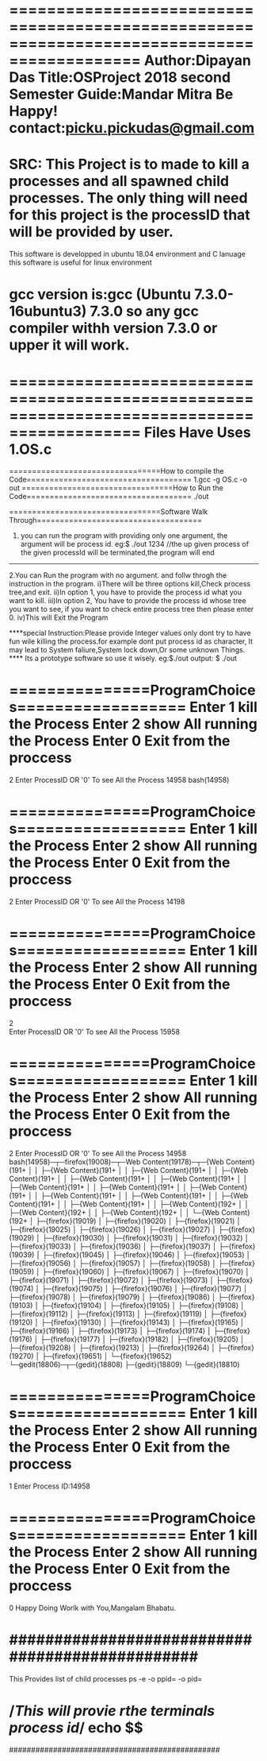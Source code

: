 ============================================================================================
Author:Dipayan Das
Title:OSProject 2018 second Semester
Guide:Mandar Mitra
Be Happy!
contact:picku.pickudas@gmail.com
============================================================================================
SRC: This Project is to made to kill a processes and all spawned child processes.
     The only thing will need for this project is the processID that will be provided by user.
============================================================================================
This software is developped in ubuntu 18.04  environment and C lanuage this software is useful for linux environment 

gcc version is:gcc (Ubuntu 7.3.0-16ubuntu3) 7.3.0
so any gcc compiler withh version 7.3.0 or upper it will work.
============================================================================================
============================================================================================
Files Have Uses
1.OS.c
============================================================================================
=================================How to compile the Code====================================
1.gcc -g OS.c -o out
=================================How to Run the Code====================================
./out

=================================Software Walk Through====================================
1. you can run the program with providing only one argument, the argument will be process id.
eg:$ ./out 1234
//the up given process of the given processId will be terminated,the program will end
------------------------------------------------
2.You can Run the program with no argument.
and follw throgh the instruction in the program.
    i)There will be three options kill,Check process tree,and exit. 
    ii)In option 1, you have to provide the process id what you want to kill.
    iii)In option 2, You have to provide the process id whose tree you want to see, if you want to check entire process tree then please enter 0.
    iv)This will Exit the Program

 ****special Instruction:Please provide Integer values only dont try to have fun wile 
 killing the process.for example dont put process id as character, It may lead to System faliure,System lock down,Or some unknown Things.
 **** Its a prototype software so use it wisely. 
eg:$./out 
output:
$ ./out 

===============ProgramChoices==================
Enter 1 kill the Process
Enter 2 show All running the Process
Enter 0 Exit from the proccess
===============================================
2
Enter ProcessID OR '0' To see All the Process
14958
bash(14958)

===============ProgramChoices==================
Enter 1 kill the Process
Enter 2 show All running the Process
Enter 0 Exit from the proccess
===============================================
2
Enter ProcessID OR '0' To see All the Process
14198

===============ProgramChoices==================
Enter 1 kill the Process
Enter 2 show All running the Process
Enter 0 Exit from the proccess
===============================================
2   
Enter ProcessID OR '0' To see All the Process
15958

===============ProgramChoices==================
Enter 1 kill the Process
Enter 2 show All running the Process
Enter 0 Exit from the proccess
===============================================
2
Enter ProcessID OR '0' To see All the Process
14958
bash(14958)─┬─firefox(19008)─┬─Web Content(19178)─┬─{Web Content}(191+
            │                │                    ├─{Web Content}(191+
            │                │                    ├─{Web Content}(191+
            │                │                    ├─{Web Content}(191+
            │                │                    ├─{Web Content}(191+
            │                │                    ├─{Web Content}(191+
            │                │                    ├─{Web Content}(191+
            │                │                    ├─{Web Content}(191+
            │                │                    ├─{Web Content}(191+
            │                │                    ├─{Web Content}(191+
            │                │                    ├─{Web Content}(191+
            │                │                    ├─{Web Content}(191+
            │                │                    ├─{Web Content}(191+
            │                │                    ├─{Web Content}(192+
            │                │                    ├─{Web Content}(192+
            │                │                    ├─{Web Content}(192+
            │                │                    └─{Web Content}(192+
            │                ├─{firefox}(19019)
            │                ├─{firefox}(19020)
            │                ├─{firefox}(19021)
            │                ├─{firefox}(19025)
            │                ├─{firefox}(19026)
            │                ├─{firefox}(19027)
            │                ├─{firefox}(19029)
            │                ├─{firefox}(19030)
            │                ├─{firefox}(19031)
            │                ├─{firefox}(19032)
            │                ├─{firefox}(19033)
            │                ├─{firefox}(19036)
            │                ├─{firefox}(19037)
            │                ├─{firefox}(19039)
            │                ├─{firefox}(19045)
            │                ├─{firefox}(19046)
            │                ├─{firefox}(19053)
            │                ├─{firefox}(19056)
            │                ├─{firefox}(19057)
            │                ├─{firefox}(19058)
            │                ├─{firefox}(19059)
            │                ├─{firefox}(19060)
            │                ├─{firefox}(19067)
            │                ├─{firefox}(19070)
            │                ├─{firefox}(19071)
            │                ├─{firefox}(19072)
            │                ├─{firefox}(19073)
            │                ├─{firefox}(19074)
            │                ├─{firefox}(19075)
            │                ├─{firefox}(19076)
            │                ├─{firefox}(19077)
            │                ├─{firefox}(19078)
            │                ├─{firefox}(19079)
            │                ├─{firefox}(19086)
            │                ├─{firefox}(19103)
            │                ├─{firefox}(19104)
            │                ├─{firefox}(19105)
            │                ├─{firefox}(19108)
            │                ├─{firefox}(19112)
            │                ├─{firefox}(19113)
            │                ├─{firefox}(19119)
            │                ├─{firefox}(19120)
            │                ├─{firefox}(19130)
            │                ├─{firefox}(19143)
            │                ├─{firefox}(19165)
            │                ├─{firefox}(19166)
            │                ├─{firefox}(19173)
            │                ├─{firefox}(19174)
            │                ├─{firefox}(19176)
            │                ├─{firefox}(19177)
            │                ├─{firefox}(19182)
            │                ├─{firefox}(19205)
            │                ├─{firefox}(19208)
            │                ├─{firefox}(19213)
            │                ├─{firefox}(19264)
            │                ├─{firefox}(19270)
            │                ├─{firefox}(19651)
            │                └─{firefox}(19652)
            └─gedit(18806)─┬─{gedit}(18808)
                           ├─{gedit}(18809)
                           └─{gedit}(18810)

===============ProgramChoices==================
Enter 1 kill the Process
Enter 2 show All running the Process
Enter 0 Exit from the proccess
===============================================
1
Enter Process ID:14958                        

===============ProgramChoices==================
Enter 1 kill the Process
Enter 2 show All running the Process
Enter 0 Exit from the proccess
===============================================
0
Happy Doing Worlk with You,Mangalam Bhabatu.




################################################
===============================================
This Provides list of child processes
 ps -e -o ppid= -o pid=

 /*This will provie rthe terminals process id*/
 echo $$
===============================================
################################################

